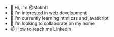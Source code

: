 - 👋 Hi, I’m @Mokhl1
- 👀 I’m interested in web development 
- 🌱 I’m currently learning html,css and javascript 
- 💞️ I’m looking to collaborate on my home
- 📫 How to reach me LinkedIn 

<!---
Mokhl1/Mokhl1 is a ✨ special ✨ repository because its `README.md` (this file) appears on your GitHub profile.
You can click the Preview link to take a look at your changes.
--->
